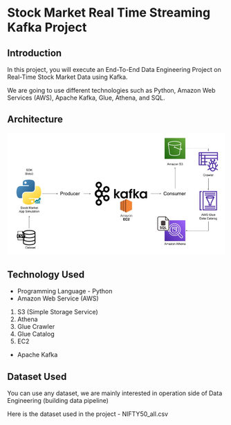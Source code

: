 # Stock Market Real Time Streaming Kafka Project

## Introduction

In this project, you will execute an End-To-End Data Engineering Project on Real-Time Stock Market Data using Kafka.

We are going to use different technologies such as Python, Amazon Web Services (AWS), Apache Kafka, Glue, Athena, and SQL.

## Architecture

<img src="Architecture.jpg">

## Technology Used

- Programming Language - Python
- Amazon Web Service (AWS)

1. S3 (Simple Storage Service)
2. Athena
3. Glue Crawler
4. Glue Catalog
5. EC2

- Apache Kafka

## Dataset Used

You can use any dataset, we are mainly interested in operation side of Data Engineering (building data pipeline)

Here is the dataset used in the project - NIFTY50_all.csv
